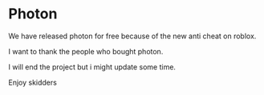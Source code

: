 # Photon
We have released photon for free because of the new anti cheat on roblox.

I want to thank the people who bought photon.

I will end the project but i might update some time.

Enjoy skidders
